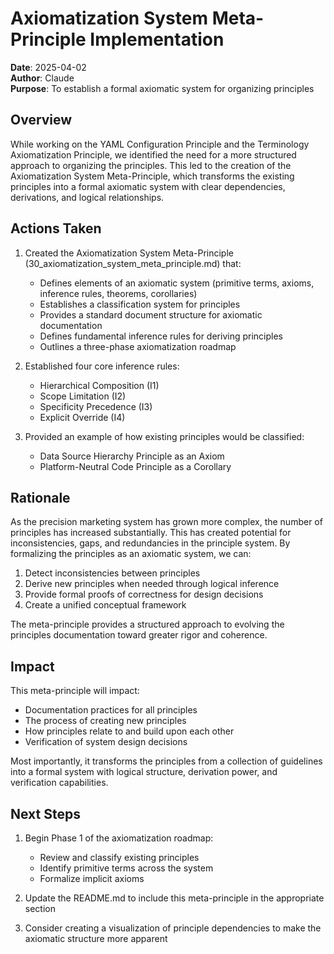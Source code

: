 # Axiomatization System Meta-Principle Implementation

**Date**: 2025-04-02  
**Author**: Claude  
**Purpose**: To establish a formal axiomatic system for organizing principles

## Overview

While working on the YAML Configuration Principle and the Terminology Axiomatization Principle, we identified the need for a more structured approach to organizing the principles. This led to the creation of the Axiomatization System Meta-Principle, which transforms the existing principles into a formal axiomatic system with clear dependencies, derivations, and logical relationships.

## Actions Taken

1. Created the Axiomatization System Meta-Principle (30_axiomatization_system_meta_principle.md) that:
   - Defines elements of an axiomatic system (primitive terms, axioms, inference rules, theorems, corollaries)
   - Establishes a classification system for principles
   - Provides a standard document structure for axiomatic documentation
   - Defines fundamental inference rules for deriving principles
   - Outlines a three-phase axiomatization roadmap

2. Established four core inference rules:
   - Hierarchical Composition (I1)
   - Scope Limitation (I2)
   - Specificity Precedence (I3)
   - Explicit Override (I4)

3. Provided an example of how existing principles would be classified:
   - Data Source Hierarchy Principle as an Axiom
   - Platform-Neutral Code Principle as a Corollary

## Rationale

As the precision marketing system has grown more complex, the number of principles has increased substantially. This has created potential for inconsistencies, gaps, and redundancies in the principle system. By formalizing the principles as an axiomatic system, we can:

1. Detect inconsistencies between principles
2. Derive new principles when needed through logical inference
3. Provide formal proofs of correctness for design decisions
4. Create a unified conceptual framework

The meta-principle provides a structured approach to evolving the principles documentation toward greater rigor and coherence.

## Impact

This meta-principle will impact:
- Documentation practices for all principles
- The process of creating new principles
- How principles relate to and build upon each other
- Verification of system design decisions

Most importantly, it transforms the principles from a collection of guidelines into a formal system with logical structure, derivation power, and verification capabilities.

## Next Steps

1. Begin Phase 1 of the axiomatization roadmap:
   - Review and classify existing principles
   - Identify primitive terms across the system
   - Formalize implicit axioms

2. Update the README.md to include this meta-principle in the appropriate section

3. Consider creating a visualization of principle dependencies to make the axiomatic structure more apparent